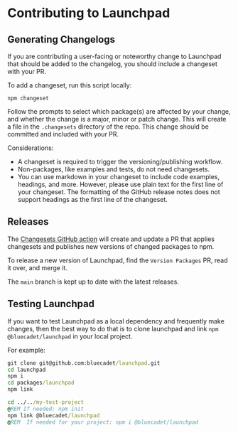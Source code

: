 # Contributing to Launchpad

## Generating Changelogs

If you are contributing a user-facing or noteworthy change to Launchpad that should be added to the changelog, you should include a changeset with your PR.

To add a changeset, run this script locally:

```
npm changeset
```

Follow the prompts to select which package(s) are affected by your change, and whether the change is a major, minor or patch change. This will create a file in the `.changesets` directory of the repo. This change should be committed and included with your PR.

Considerations:

- A changeset is required to trigger the versioning/publishing workflow.
- Non-packages, like examples and tests, do not need changesets.
- You can use markdown in your changeset to include code examples, headings, and more. However, please use plain text for the first line of your changeset. The formatting of the GitHub release notes does not support headings as the first line of the changeset.

## Releases

The [Changesets GitHub action](https://github.com/changesets/action#with-publishing) will create and update a PR that applies changesets and publishes new versions of changed packages to npm.

To release a new version of Launchpad, find the `Version Packages` PR, read it over, and merge it.

The `main` branch is kept up to date with the latest releases.

## Testing Launchpad

If you want to test Launchpad as a local dependency and frequently make changes, then the best way to do that is to clone launchpad and link `npm @bluecadet/launchpad` in your local project.

For example:

```bat
git clone git@github.com:bluecadet/launchpad.git
cd launchpad
npm i
cd packages/launchpad
npm link

cd ../../my-test-project
@REM If needed: npm init
npm link @bluecadet/launchpad
@REM  If needed for your project: npm i @bluecadet/launchpad
```
